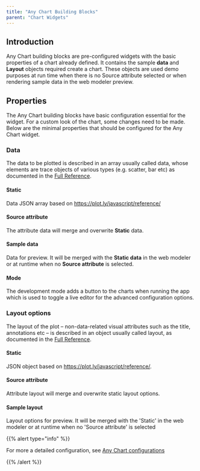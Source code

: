 ```yaml
---
title: "Any Chart Building Blocks"
parent: "Chart Widgets"
---
```


## Introduction

Any Chart building blocks are pre-configured widgets with the basic properties of a chart already defined. It contains the sample **data** and **Layout** objects required create a chart. These objects are used demo purposes at run time when there is no Source attribute selected or when rendering sample data in the web modeler preview.

## Properties

The Any Chart building blocks have basic configuration essential for the widget. For a custom look of the chart, some changes need to be made. Below are the minimal properties that should be configured for the Any Chart widget.

### Data
The data to be plotted is described in an array usually called data, whose elements are trace objects of various types (e.g. scatter, bar etc) as documented in the [Full Reference](https://plot.ly/javascript/reference).

#### Static
Data JSON array based on https://plot.ly/javascript/reference/

#### Source attribute
The attribute data will merge and overwrite **Static** data.

#### Sample data
Data for preview. It will be merged with the **Static data** in the web modeler or at runtime when no **Source attribute** is selected.

#### Mode
The development mode adds a button to the charts when running the app which is used to toggle a live editor for the advanced configuration options.

### Layout options
The layout of the plot – non-data-related visual attributes such as the title, annotations etc – is described in an object usually called layout, as documented in the [Full Reference](https://plot.ly/javascript/reference/#layout).

#### Static
JSON object based on https://plot.ly/javascript/reference/.

#### Source attribute
Attribute layout will merge and overwrite static layout options.

#### Sample layout
Layout options for preview. It will be merged with the 'Static' in the web modeler or at runtime when no 'Source attribute' is selected

{{% alert type="info" %}}

For more a detailed configuration, see [Any Chart configurations](./charts-any-configuration)

{{% /alert %}}
